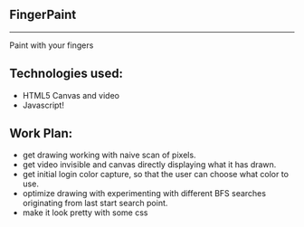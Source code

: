 FingerPaint
------------
------------
Paint with your fingers

Technologies used:
------------------
* HTML5 Canvas and video
* Javascript!

Work Plan:
---------
* get drawing working with naive scan of pixels.
* get video invisible and canvas directly displaying what it has drawn.
* get initial login color capture, so that the user can choose what color to use.
* optimize drawing with experimenting with different BFS searches originating from last start search point.
* make it look pretty with some css
